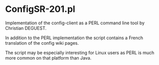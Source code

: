 # ConfigSR-201.pl

Implementation of the config-client as a PERL command line tool by Christian
DEGUEST.

In addition to the PERL implementation the script contains a French translation
of the config wiki pages.

The script may be especially interesting for Linux users as PERL is much more
common on that platform than Java.

